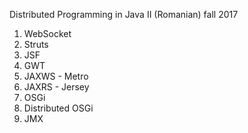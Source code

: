 Distributed Programming in Java II
(Romanian)
fall 2017

1.   WebSocket
2.   Struts
3.   JSF
4.   GWT
5.   JAXWS - Metro
6.   JAXRS - Jersey
7.   OSGi
8.   Distributed OSGi
9.   JMX